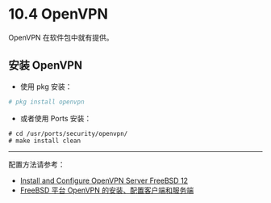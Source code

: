 # 10.4 OpenVPN

OpenVPN 在软件包中就有提供。

## 安装 OpenVPN

- 使用 pkg 安装：

```sh
# pkg install openvpn
```

- 或者使用 Ports 安装：

```
# cd /usr/ports/security/openvpn/ 
# make install clean
```

---

配置方法请参考：

- [Install and Configure OpenVPN Server FreeBSD 12](https://kifarunix.com/install-and-configure-openvpn-server-freebsd-12/)
- [FreeBSD 平台 OpenVPN 的安装、配置客户端和服务端](https://www.evanjiang.net/unix/openbsd-freebsd-netbsd/2019-05-16-1798.html)

